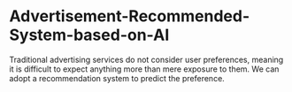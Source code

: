 # Advertisement-Recommended-System-based-on-AI
Traditional advertising services do not consider user preferences, meaning it is difficult to expect anything more than mere exposure to them. We can adopt a recommendation system to predict the preference.
